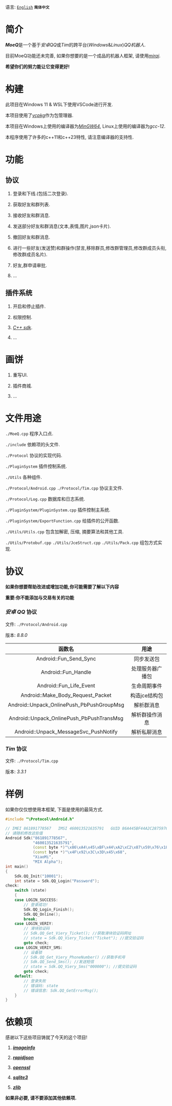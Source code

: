 语言: [`English`](https://github.com/YuFanXing/MoeQ/blob/master/README.md) **`简体中文`**

# 简介

***MoeQ***是一个基于*安卓QQ*或*Tim*的跨平台(*Windows*&*Linux*)*QQ机器人*.

目前MoeQ功能还未完善, 如果你想要的是一个成品的机器人框架, 请使用[*mirai*](https://www.google.com).

**希望你们的努力能让它变得更好!**

# 构建

此项目在Windows 11 & WSL下使用VSCode进行开发.

本项目使用了[*vcpkg*](https://github.com/Microsoft/vcpkg)作为包管理器.

本项目在Windows上使用的编译器为[*MinGW64*](http://winlibs.com/), Linux上使用的编译器为*gcc-12*.

本程序使用了许多的c++11和c++23特性, 请注意编译器的支持性.

# 功能

## 协议

1. 登录和下线.(包括二次登录).

2. 获取好友和群列表.

3. 接收好友和群消息.

4. 发送部分好友和群消息(文本,表情,图片,json卡片).

5. 撤回好友和群消息.

6. 进行一些好友(发送赞)和群操作(禁言,移除群员,修改群管理员,修改群成员头衔,修改群成员名片).

7. 好友,群申请审批.

8. ...

## 插件系统

1. 开启和停止插件.

2. 权限控制.

3. [*C++ sdk*](https://github.com/MoeQ-Team/mqcppsdk).

4. ...

# 画饼

1. 重写UI.

2. 插件商城.

3. ...

# 文件用途

`./MoeQ.cpp` 程序入口点.

`./include` 依赖项的头文件.

`./Protocol` 协议的实现代码.

`./PluginSystem` 插件控制系统.

`./Utils` 各种组件.

`./Protocol/Android.cpp` `./Protocol/Tim.cpp` 协议主文件.

`./Protocol/Log.cpp` 数据库和日志系统.

`./PluginSystem/PluginSystem.cpp` 插件控制主系统.

`./PluginSystem/ExportFunction.cpp` 给插件的公开函数.

`./Utils/Utils.cpp` 包含加解密, 压缩, 摘要算法和其他工具.

`./Utils/Protobuf.cpp` `./Utils/JceStruct.cpp` `./Utils/Pack.cpp` 组包方式实现.

# 协议

**如果你想要帮助改进或增加功能,你可能需要了解以下内容**

**重要:你不能添加与交易有关的功能**

### *安卓 QQ* 协议

文件: `./Protocol/Android.cpp` 

版本: *8.8.0*

|                  函数名                   |       用途       |
| :---------------------------------------: | :--------------: |
|          Android::Fun_Send_Sync           |    同步发送包    |
|            Android::Fun_Handle            | 处理服务器广播包 |
|          Android::Fun_Life_Event          |   生命周期事件   |
|     Android::Make_Body_Request_Packet     |  构造jce结构包   |
| Android::Unpack_OnlinePush_PbPushGroupMsg |    解析群消息    |
| Android::Unpack_OnlinePush_PbPushTransMsg |  解析群操作消息  |
|   Android::Unpack_MessageSvc_PushNotify   |   解析私聊消息   |

### *Tim* 协议

文件: `./Protocol/Tim.cpp`

版本: *3.3.1*

# 样例

如果你仅仅想使用本框架,  下面是使用的最简方式.

```c++
#include "\Protocol\Android.h"

// IMEI 861891778567   IMSI 460013521635791   GUID 86A445BF44A2C287597618F6F36EB68C   MAC 4F923C3D4568   4F:92:3C:3D:45:68
// 请随机修改这些值
Android Sdk("861891778567",
            "460013521635791",
            (const byte *)"\x86\xA4\x45\xBF\x44\xA2\xC2\x87\x59\x76\x18\xF6\xF3\x6E\xB6\x8C",
            (const byte *)"\x4F\x92\x3C\x3D\x45\x68",
            "XiaoMi",
            "MIX Alpha");
int main()
{
    Sdk.QQ_Init("10001");
    int state = Sdk.QQ_Login("Password");
check:
    switch (state)
    {
    case LOGIN_SUCCESS:
        // 登录成功!
        Sdk.QQ_Login_Finish();
        Sdk.QQ_Online();
        break;
    case LOGIN_VERIY:
        // 滑块验证码
        // Sdk.QQ_Get_Viery_Ticket(); //获取滑块验证码网址
        // state = Sdk.QQ_Viery_Ticket("Ticket"); //提交验证码
        goto check;
    case LOGIN_VERIY_SMS:
        // 设备锁
        // Sdk.QQ_Get_Viery_PhoneNumber() //获取手机号
        // Sdk.QQ_Send_Sms(); //发送短信
        // state = Sdk.QQ_Viery_Sms("000000"); //提交验证码
        goto check;
    default:
        // 登录失败
        // 错误码: state
        // 错误信息: Sdk.QQ_GetErrorMsg();
    }
}
```


# 依赖项

感谢以下这些项目铸就了今天的这个项目!

1. ***[imageinfo](https://github.com/xiaozhuai/imageinfo)***

2. ***[rapidjson](https://github.com/Tencent/rapidjson)***

3. ***[openssl](https://github.com/openssl/openssl)***

4. ***[sqlite3](https://github.com/sqlite/sqlite)***

5. ***[zlib](https://github.com/madler/zlib)***

**如果非必要, 请不要添加其他依赖项.**

